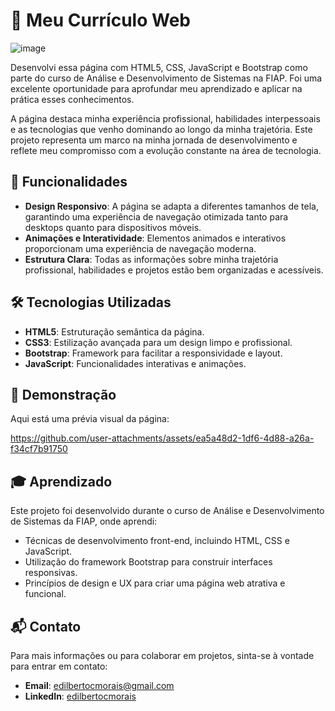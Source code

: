 
# 💼 Meu Currículo Web

![image](https://github.com/user-attachments/assets/79b2db90-b395-4969-b4c6-f68ffc6df2e4)


Desenvolvi essa página com HTML5, CSS, JavaScript e Bootstrap como parte do curso de Análise e Desenvolvimento de Sistemas na FIAP. Foi uma excelente oportunidade para aprofundar meu aprendizado e aplicar na prática esses conhecimentos.

A página destaca minha experiência profissional, habilidades interpessoais e as tecnologias que venho dominando ao longo da minha trajetória. Este projeto representa um marco na minha jornada de desenvolvimento e reflete meu compromisso com a evolução constante na área de tecnologia.

## 🎯 Funcionalidades

- **Design Responsivo**: A página se adapta a diferentes tamanhos de tela, garantindo uma experiência de navegação otimizada tanto para desktops quanto para dispositivos móveis.
- **Animações e Interatividade**: Elementos animados e interativos proporcionam uma experiência de navegação moderna.
- **Estrutura Clara**: Todas as informações sobre minha trajetória profissional, habilidades e projetos estão bem organizadas e acessíveis.

## 🛠 Tecnologias Utilizadas

- **HTML5**: Estruturação semântica da página.
- **CSS3**: Estilização avançada para um design limpo e profissional.
- **Bootstrap**: Framework para facilitar a responsividade e layout.
- **JavaScript**: Funcionalidades interativas e animações.

## 🚀 Demonstração

Aqui está uma prévia visual da página:

https://github.com/user-attachments/assets/ea5a48d2-1df6-4d88-a26a-f34cf7b91750


## 🎓 Aprendizado

Este projeto foi desenvolvido durante o curso de Análise e Desenvolvimento de Sistemas da FIAP, onde aprendi:

- Técnicas de desenvolvimento front-end, incluindo HTML, CSS e JavaScript.
- Utilização do framework Bootstrap para construir interfaces responsivas.
- Princípios de design e UX para criar uma página web atrativa e funcional.

## 📬 Contato

Para mais informações ou para colaborar em projetos, sinta-se à vontade para entrar em contato:

- **Email**: [edilbertocmorais@gmail.com](mailto:edilbertocmorais@gmail.com)
- **LinkedIn**: [edilbertocmorais](https://www.linkedin.com/in/edilbertocmorais/)
